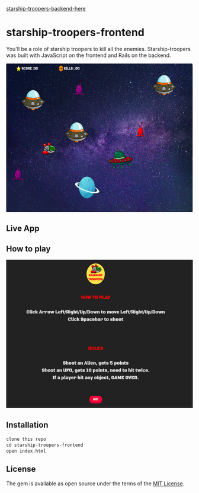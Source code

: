 [starship-troopers-backend-here](https://github.com/Tanattha/starship-troopers-backend)

# starship-troopers-frontend

You'll be a role of starship troopers to kill all the enemies. Starship-troopers was built with JavaScript on the frontend and Rails on the backend.

<img src="./src/game.png" width="600" height="400" />

## Live App


## How to play

<img src="./src/howtoplay.png" width="600" height="400" />

## Installation

```
clone this repo
cd starship-troopers-frontend
open index.html
```

## License

The gem is available as open source under the terms of the [MIT License](https://opensource.org/licenses/MIT).
